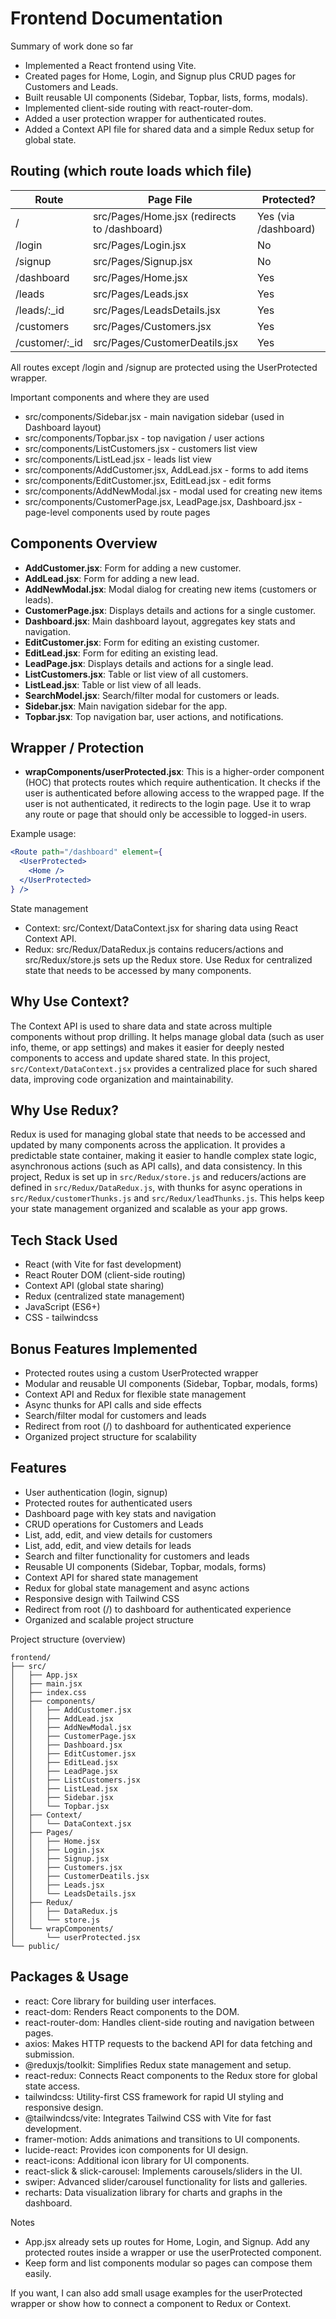 # Frontend Documentation

Summary of work done so far

- Implemented a React frontend using Vite.
- Created pages for Home, Login, and Signup plus CRUD pages for Customers and Leads.
- Built reusable UI components (Sidebar, Topbar, lists, forms, modals).
- Implemented client-side routing with react-router-dom.
- Added a user protection wrapper for authenticated routes.
- Added a Context API file for shared data and a simple Redux setup for global state.

## Routing (which route loads which file)

| Route                | Page File                        | Protected?        |
|----------------------|----------------------------------|-------------------|
| /                    | src/Pages/Home.jsx (redirects to /dashboard) | Yes (via /dashboard) |
| /login               | src/Pages/Login.jsx              | No                |
| /signup              | src/Pages/Signup.jsx             | No                |
| /dashboard           | src/Pages/Home.jsx               | Yes               |
| /leads               | src/Pages/Leads.jsx              | Yes               |
| /leads/:_id          | src/Pages/LeadsDetails.jsx       | Yes               |
| /customers           | src/Pages/Customers.jsx          | Yes               |
| /customer/:_id       | src/Pages/CustomerDeatils.jsx    | Yes               |

All routes except /login and /signup are protected using the UserProtected wrapper.

Important components and where they are used

- src/components/Sidebar.jsx - main navigation sidebar (used in Dashboard layout)
- src/components/Topbar.jsx - top navigation / user actions
- src/components/ListCustomers.jsx - customers list view
- src/components/ListLead.jsx - leads list view
- src/components/AddCustomer.jsx, AddLead.jsx - forms to add items
- src/components/EditCustomer.jsx, EditLead.jsx - edit forms
- src/components/AddNewModal.jsx - modal used for creating new items
- src/components/CustomerPage.jsx, LeadPage.jsx, Dashboard.jsx - page-level components used by route pages

## Components Overview

- **AddCustomer.jsx**: Form for adding a new customer.
- **AddLead.jsx**: Form for adding a new lead.
- **AddNewModal.jsx**: Modal dialog for creating new items (customers or leads).
- **CustomerPage.jsx**: Displays details and actions for a single customer.
- **Dashboard.jsx**: Main dashboard layout, aggregates key stats and navigation.
- **EditCustomer.jsx**: Form for editing an existing customer.
- **EditLead.jsx**: Form for editing an existing lead.
- **LeadPage.jsx**: Displays details and actions for a single lead.
- **ListCustomers.jsx**: Table or list view of all customers.
- **ListLead.jsx**: Table or list view of all leads.
- **SearchModel.jsx**: Search/filter modal for customers or leads.
- **Sidebar.jsx**: Main navigation sidebar for the app.
- **Topbar.jsx**: Top navigation bar, user actions, and notifications.

## Wrapper / Protection

- **wrapComponents/userProtected.jsx**: This is a higher-order component (HOC) that protects routes which require authentication. It checks if the user is authenticated before allowing access to the wrapped page. If the user is not authenticated, it redirects to the login page. Use it to wrap any route or page that should only be accessible to logged-in users.

Example usage:

```jsx
<Route path="/dashboard" element={
  <UserProtected>
    <Home />
  </UserProtected>
} />
```

State management

- Context: src/Context/DataContext.jsx for sharing data using React Context API.
- Redux: src/Redux/DataRedux.js contains reducers/actions and src/Redux/store.js sets up the Redux store. Use Redux for centralized state that needs to be accessed by many components.

## Why Use Context?

The Context API is used to share data and state across multiple components without prop drilling. It helps manage global data (such as user info, theme, or app settings) and makes it easier for deeply nested components to access and update shared state. In this project, `src/Context/DataContext.jsx` provides a centralized place for such shared data, improving code organization and maintainability.

## Why Use Redux?

Redux is used for managing global state that needs to be accessed and updated by many components across the application. It provides a predictable state container, making it easier to handle complex state logic, asynchronous actions (such as API calls), and data consistency. In this project, Redux is set up in `src/Redux/store.js` and reducers/actions are defined in `src/Redux/DataRedux.js`, with thunks for async operations in `src/Redux/customerThunks.js` and `src/Redux/leadThunks.js`. This helps keep your state management organized and scalable as your app grows.

## Tech Stack Used

- React (with Vite for fast development)
- React Router DOM (client-side routing)
- Context API (global state sharing)
- Redux (centralized state management)
- JavaScript (ES6+)
- CSS - tailwindcss

## Bonus Features Implemented

- Protected routes using a custom UserProtected wrapper
- Modular and reusable UI components (Sidebar, Topbar, modals, forms)
- Context API and Redux for flexible state management
- Async thunks for API calls and side effects
- Search/filter modal for customers and leads
- Redirect from root (/) to dashboard for authenticated experience
- Organized project structure for scalability

## Features

- User authentication (login, signup)
- Protected routes for authenticated users
- Dashboard page with key stats and navigation
- CRUD operations for Customers and Leads
- List, add, edit, and view details for customers
- List, add, edit, and view details for leads
- Search and filter functionality for customers and leads
- Reusable UI components (Sidebar, Topbar, modals, forms)
- Context API for shared state management
- Redux for global state management and async actions
- Responsive design with Tailwind CSS
- Redirect from root (/) to dashboard for authenticated experience
- Organized and scalable project structure

Project structure (overview)

```
frontend/
├── src/
│   ├── App.jsx
│   ├── main.jsx
│   ├── index.css
│   ├── components/
│   │   ├── AddCustomer.jsx
│   │   ├── AddLead.jsx
│   │   ├── AddNewModal.jsx
│   │   ├── CustomerPage.jsx
│   │   ├── Dashboard.jsx
│   │   ├── EditCustomer.jsx
│   │   ├── EditLead.jsx
│   │   ├── LeadPage.jsx
│   │   ├── ListCustomers.jsx
│   │   ├── ListLead.jsx
│   │   ├── Sidebar.jsx
│   │   └── Topbar.jsx
│   ├── Context/
│   │   └── DataContext.jsx
│   ├── Pages/
│   │   ├── Home.jsx
│   │   ├── Login.jsx
│   │   ├── Signup.jsx
│   │   ├── Customers.jsx
│   │   ├── CustomerDeatils.jsx
│   │   ├── Leads.jsx
│   │   └── LeadsDetails.jsx
│   ├── Redux/
│   │   ├── DataRedux.js
│   │   └── store.js
│   └── wrapComponents/
│       └── userProtected.jsx
└── public/
```

## Packages & Usage
- react: Core library for building user interfaces.
- react-dom: Renders React components to the DOM.
- react-router-dom: Handles client-side routing and navigation between pages.
- axios: Makes HTTP requests to the backend API for data fetching and submission.
- @reduxjs/toolkit: Simplifies Redux state management and setup.
- react-redux: Connects React components to the Redux store for global state access.
- tailwindcss: Utility-first CSS framework for rapid UI styling and responsive design.
- @tailwindcss/vite: Integrates Tailwind CSS with Vite for fast development.
- framer-motion: Adds animations and transitions to UI components.
- lucide-react: Provides icon components for UI design.
- react-icons: Additional icon library for UI components.
- react-slick & slick-carousel: Implements carousels/sliders in the UI.
- swiper: Advanced slider/carousel functionality for lists and galleries.
- recharts: Data visualization library for charts and graphs in the dashboard.

Notes

- App.jsx already sets up routes for Home, Login, and Signup. Add any protected routes inside a wrapper or use the userProtected component.
- Keep form and list components modular so pages can compose them easily.

If you want, I can also add small usage examples for the userProtected wrapper or show how to connect a component to Redux or Context.